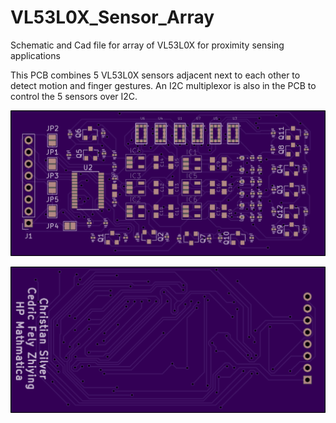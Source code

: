 # VL53L0X_Sensor_Array
Schematic and Cad file for array of VL53L0X for proximity sensing applications

This PCB combines 5 VL53L0X sensors adjacent next to each other to detect motion and finger gestures. An I2C multiplexor is also in the PCB to control the 5 sensors over I2C.

![Front of PCB](/pics/front.png)

![Back of PCB](/pics/back.png)
